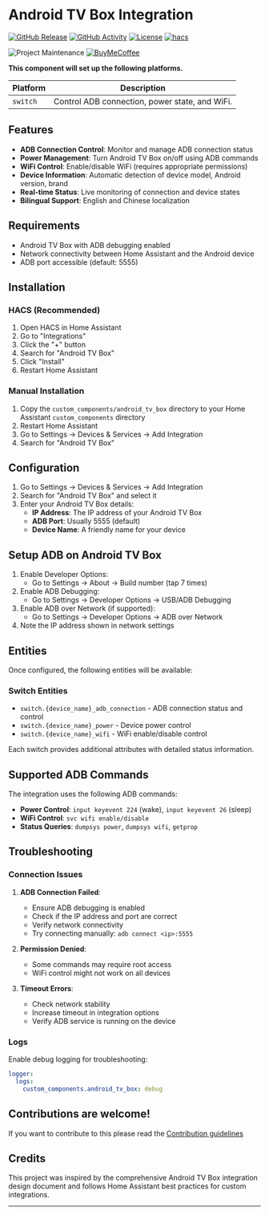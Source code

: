 # Android TV Box Integration

[![GitHub Release][releases-shield]][releases]
[![GitHub Activity][commits-shield]][commits]
[![License][license-shield]](LICENSE)
[![hacs][hacsbadge]][hacs]

![Project Maintenance][maintenance-shield]
[![BuyMeCoffee][buymecoffeebadge]][buymecoffee]

**This component will set up the following platforms.**

Platform | Description
-- | --
`switch` | Control ADB connection, power state, and WiFi.

## Features

- **ADB Connection Control**: Monitor and manage ADB connection status
- **Power Management**: Turn Android TV Box on/off using ADB commands
- **WiFi Control**: Enable/disable WiFi (requires appropriate permissions)
- **Device Information**: Automatic detection of device model, Android version, brand
- **Real-time Status**: Live monitoring of connection and device states
- **Bilingual Support**: English and Chinese localization

## Requirements

- Android TV Box with ADB debugging enabled
- Network connectivity between Home Assistant and the Android device
- ADB port accessible (default: 5555)

## Installation

### HACS (Recommended)

1. Open HACS in Home Assistant
2. Go to "Integrations"
3. Click the "+" button
4. Search for "Android TV Box"
5. Click "Install"
6. Restart Home Assistant

### Manual Installation

1. Copy the `custom_components/android_tv_box` directory to your Home Assistant `custom_components` directory
2. Restart Home Assistant
3. Go to Settings → Devices & Services → Add Integration
4. Search for "Android TV Box"

## Configuration

1. Go to Settings → Devices & Services → Add Integration
2. Search for "Android TV Box" and select it
3. Enter your Android TV Box details:
   - **IP Address**: The IP address of your Android TV Box
   - **ADB Port**: Usually 5555 (default)
   - **Device Name**: A friendly name for your device

## Setup ADB on Android TV Box

1. Enable Developer Options:
   - Go to Settings → About → Build number (tap 7 times)
2. Enable ADB Debugging:
   - Go to Settings → Developer Options → USB/ADB Debugging
3. Enable ADB over Network (if supported):
   - Go to Settings → Developer Options → ADB over Network
4. Note the IP address shown in network settings

## Entities

Once configured, the following entities will be available:

### Switch Entities

- `switch.{device_name}_adb_connection` - ADB connection status and control
- `switch.{device_name}_power` - Device power control
- `switch.{device_name}_wifi` - WiFi enable/disable control

Each switch provides additional attributes with detailed status information.

## Supported ADB Commands

The integration uses the following ADB commands:

- **Power Control**: `input keyevent 224` (wake), `input keyevent 26` (sleep)
- **WiFi Control**: `svc wifi enable/disable`
- **Status Queries**: `dumpsys power`, `dumpsys wifi`, `getprop`

## Troubleshooting

### Connection Issues

1. **ADB Connection Failed**:
   - Ensure ADB debugging is enabled
   - Check if the IP address and port are correct
   - Verify network connectivity
   - Try connecting manually: `adb connect <ip>:5555`

2. **Permission Denied**:
   - Some commands may require root access
   - WiFi control might not work on all devices

3. **Timeout Errors**:
   - Check network stability
   - Increase timeout in integration options
   - Verify ADB service is running on the device

### Logs

Enable debug logging for troubleshooting:

```yaml
logger:
  logs:
    custom_components.android_tv_box: debug
```

## Contributions are welcome!

If you want to contribute to this please read the [Contribution guidelines](CONTRIBUTING.md)

## Credits

This project was inspired by the comprehensive Android TV Box integration design document and follows Home Assistant best practices for custom integrations.

***

[android_tv_box]: https://github.com/bo/isg-android-service
[buymecoffee]: https://www.buymeacoffee.com/bo
[buymecoffeebadge]: https://img.shields.io/badge/buy%20me%20a%20coffee-donate-yellow.svg?style=for-the-badge
[commits-shield]: https://img.shields.io/github/commit-activity/y/bo/isg-android-service.svg?style=for-the-badge
[commits]: https://github.com/bo/isg-android-service/commits/main
[hacs]: https://github.com/hacs/integration
[hacsbadge]: https://img.shields.io/badge/HACS-Custom-orange.svg?style=for-the-badge
[license-shield]: https://img.shields.io/github/license/bo/isg-android-service.svg?style=for-the-badge
[maintenance-shield]: https://img.shields.io/badge/maintainer-%40bo-blue.svg?style=for-the-badge
[releases-shield]: https://img.shields.io/github/release/bo/isg-android-service.svg?style=for-the-badge
[releases]: https://github.com/bo/isg-android-service/releases